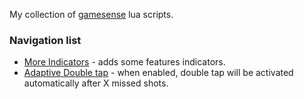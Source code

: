 My collection of [gamesense](https://gamesense.pub/) lua scripts.

### Navigation list

* [More Indicators](https://github.com/zxvnme/configs/tree/master/gamesense/more_indicators.lua) - adds some features indicators.
* [Adaptive Double tap](https://github.com/zxvnme/configs/tree/master/gamesense/adaptive_double_tap.lua) - when enabled, double tap will be activated automatically after X missed shots. 